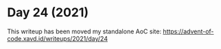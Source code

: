 # Day 24 (2021)

This writeup has been moved my standalone AoC site: https://advent-of-code.xavd.id/writeups/2021/day/24

